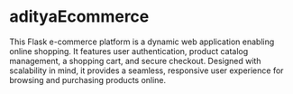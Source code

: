 # adityaEcommerce
This Flask e-commerce platform is a dynamic web application enabling online shopping. It features user authentication, product catalog management, a shopping cart, and secure checkout. Designed with scalability in mind, it provides a seamless, responsive user experience for browsing and purchasing products online.
